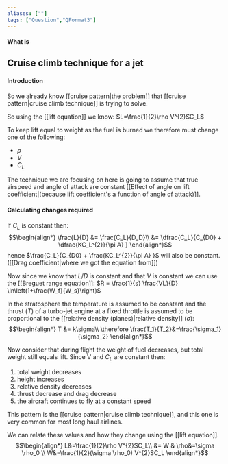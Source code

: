 ```yaml
---
aliases: [""]
tags: ["Question","QFormat3"]
---
```


#### What is
## Cruise climb technique for a jet
#### Introduction
So we already know [[cruise pattern|the problem]] that [[cruise pattern|cruise climb technique]] is trying to solve.

So using the [[lift equation]] we know: $L=\frac{1}{2}\rho V^{2}SC_L$

To keep lift equal to weight as the fuel is burned we therefore must change one of the following:
- $\rho$
- $V$
- $C_L$

The technique we are focusing on here is going to assume that true airspeed and angle of attack are constant [[Effect of angle on lift coefficient|(because lift coefficient's a function of angle of attack)]].

#### Calculating changes required
If $C_L$ is constant then:
$$\begin{align*}
   \frac{L}{D} &= \frac{C_L}{D_D}\\
&= \dfrac{C_L}{C_{D0} + \dfrac{KC_L^{2}}{\pi A} } 
\end{align*}$$
hence $\frac{C_L}{C_{D0} + \frac{KC_L^{2}}{\pi A} }$ will also be constant. ([[Drag coefficient|where we got the equation from]])

Now since we know that $L/D$ is constant and that $V$ is constant we can use the [[Breguet range equation]]: $R = \frac{1}{s} \frac{VL}{D} \ln\left(1+\frac{W_f}{W_s}\right)$

In the stratosphere the temperature is assumed to be constant and the thrust ($T$) of a turbo-jet engine at a fixed throttle is assumed to be proportional to the [[relative density (planes)|relative density]] ($\sigma$):
$$\begin{align*}
   T &= k\sigma\\
\therefore \frac{T_1}{T_2}&=\frac{\sigma_1}{\sigma_2} 
\end{align*}$$

Now consider that during flight the weight of fuel decreases, but total weight still equals lift. Since V and $C_L$ are constant then:
1) total weight decreases
2) height increases
3) relative density decreases
4) thrust decrease and drag decrease
6) the aircraft continues to fly at a constant speed

This pattern is the [[cruise pattern|cruise climb technique]], and this one is very common for most long haul airlines.

We can relate these values and how they change using the [[lift equation]].
$$\begin{align*}
   L&=\frac{1}{2}\rho V^{2}SC_L\\
&= W & \rho&=\sigma \rho_0 \\
 W&=\frac{1}{2}(\sigma \rho_0) V^{2}SC_L
\end{align*}$$

